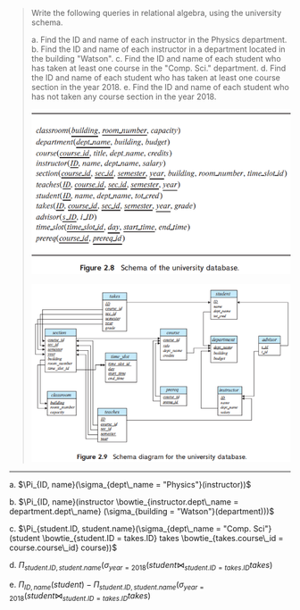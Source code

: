 > Write the following queries in relational algebra, using the university schema.
>
> a. Find the ID and name of each instructor in the Physics department.
> b. Find the ID and name of each instructor in a department located in the building "Watson".
> c. Find the ID and name of each student who has taken at least one course in the "Comp. Sci." department.
> d. Find the ID and name of each student who has taken at least one course section in the year 2018.
> e. Find the ID and name of each student who has not taken any course section in the year 2018.
>
> ![1693577451299](image/2.18/1693577451299.png)
>
> ![1693577458079](image/2.18/1693577458079.png)

---

a. $\Pi_{ID, name}(\sigma_{dept\_name = "Physics"}(instructor))$

b. $\Pi_{ID, name}(instructor \bowtie_{instructor.dept\_name = department.dept\_name} (\sigma_{building = "Watson"}(department)))$

c. $\Pi_{student.ID, student.name}(\sigma_{dept\_name = "Comp. Sci"}(student \bowtie_{student.ID = takes.ID} takes \bowtie_{takes.course\_id = course.course\_id} course))$

d. $\Pi_{student.ID, student.name}(\sigma_{year = 2018}(student \bowtie_{student.ID = takes.ID} takes)$

e. $\Pi_{ID, name}(student) - \Pi_{student.ID, student.name}(\sigma_{year = 2018}(student \bowtie_{student.ID = takes.ID} takes)$
